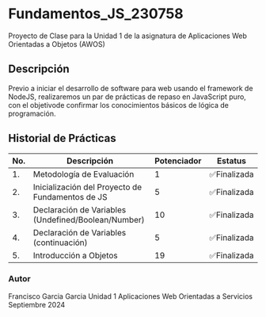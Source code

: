# Fundamentos_JS_230758
Proyecto de Clase para la Unidad 1 de la asignatura de Aplicaciones Web Orientadas a Objetos (AWOS)


## Descripción

Previo a iniciar el desarrollo de software para web usando el framework de 
NodeJS, realizaremos un par de prácticas de repaso en JavaScript puro, 
con el objetivode confirmar los conocimientos básicos de lógica de programación.

## Historial de Prácticas

|No.|Descripción|Potenciador|Estatus|
|---|-----------|-------|-------|
|1.|Metodología de Evaluación|1|✅Finalizada|
|2.|Inicialización del Proyecto de Fundamentos de JS|5|✅Finalizada|
|3.|Declaración de Variables (Undefined/Boolean/Number)|10|✅Finalizada|
|4.|Declaración de Variables (continuación)|5|✅Finalizada|
|5.|Introducción a Objetos|19|✅Finalizada|


### Autor
Francisco Garcia Garcia
Unidad 1 
Aplicaciones Web Orientadas a Servicios
Septiembre 2024